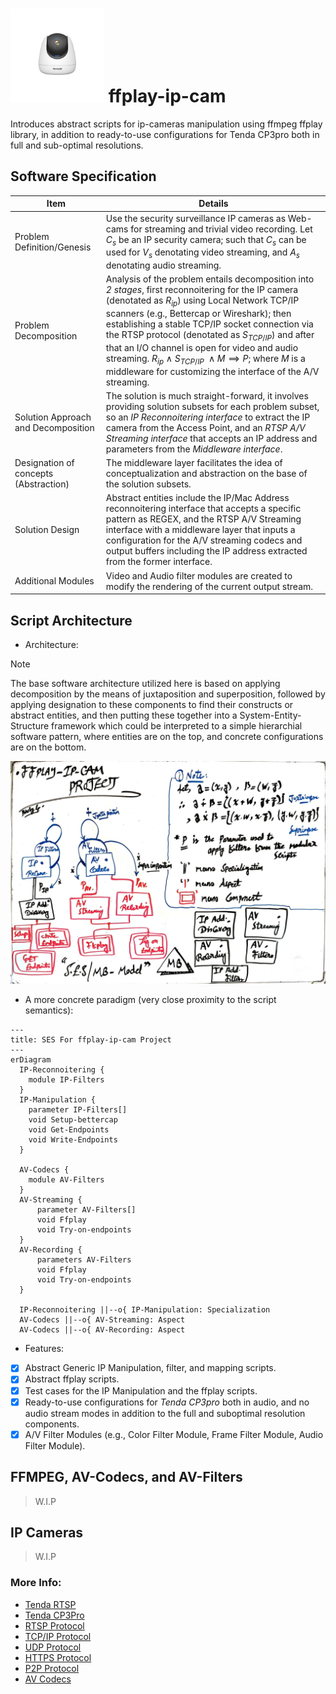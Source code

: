 # <img src="https://github.com/Electrostat-Lab/ffplay-ip-cam/blob/master/.assets/ip-cam.png" width=150 height=150/> ffplay-ip-cam

Introduces abstract scripts for ip-cameras manipulation using ffmpeg ffplay library, in addition to ready-to-use configurations for Tenda CP3pro both in full and sub-optimal resolutions.

## Software Specification
| Item |  Details |
|------|----------|
| Problem Definition/Genesis | Use the security surveillance IP cameras as Web-cams for streaming and trivial video recording. Let $C_s$ be an IP security camera; such that $C_s$ can be used for $V_s$ denotating video streaming, and $A_s$ denotating audio streaming. |
| Problem Decomposition | Analysis of the problem entails decomposition into _2 stages_, first reconnoitering for the IP camera (denotated as $R_{ip}$) using Local Network TCP/IP scanners (e.g., Bettercap or Wireshark); then establishing a stable TCP/IP socket connection via the RTSP protocol (denotated as $S_{TCP/IP}$) and after that an I/O channel is open for video and audio streaming. $R_{ip}\ \land\ S_{TCP/IP}\ \land M \implies P$; where $M$ is a middleware for customizing the interface of the A/V streaming. |
| Solution Approach and Decomposition | The solution is much straight-forward, it involves providing solution subsets for each problem subset, so an _IP Reconnoitering interface_ to extract the IP camera from the Access Point, and an _RTSP A/V Streaming interface_ that accepts an IP address and parameters from the _Middleware interface_. |
| Designation of concepts (Abstraction) | The middleware layer facilitates the idea of conceptualization and abstraction on the base of the solution subsets. |
| Solution Design | Abstract entities include the IP/Mac Address reconnoitering interface that accepts a specific pattern as REGEX, and the RTSP A/V Streaming interface with a middleware layer that inputs a configuration for the A/V streaming codecs and output buffers including the IP address extracted from the former interface.  |
| Additional Modules | Video and Audio filter modules are created to modify the rendering of the current output stream. |

## Script Architecture 
* Architecture:
> [!NOTE] 
> The base software architecture utilized here is based on applying decomposition by the means of juxtaposition and superposition, followed by applying designation to these components to find their constructs or abstract entities, and then putting these together into a System-Entity-Structure framework which could be interpreted to a simple hierarchial software pattern, where entities are on the top, and concrete configurations are on the bottom.

<img src="https://github.com/Electrostat-Lab/ffplay-ip-cam/blob/master/.assets/SES-ffplay-ip.jpeg"/>

* A more concrete paradigm (very close proximity to the script semantics):
```mermaid
---
title: SES For ffplay-ip-cam Project
---
erDiagram
  IP-Reconnoitering {
    module IP-Filters
  }
  IP-Manipulation {
    parameter IP-Filters[]
    void Setup-bettercap
    void Get-Endpoints
    void Write-Endpoints
  }

  AV-Codecs {
    module AV-Filters
  }
  AV-Streaming {
      parameter AV-Filters[]
      void Ffplay
      void Try-on-endpoints
  }
  AV-Recording {
      parameters AV-Filters
      void Ffplay
      void Try-on-endpoints
  }
  
  IP-Reconnoitering ||--o{ IP-Manipulation: Specialization
  AV-Codecs ||--o{ AV-Streaming: Aspect
  AV-Codecs ||--o{ AV-Recording: Aspect
```

* Features:
- [x] Abstract Generic IP Manipulation, filter, and mapping scripts.
- [x] Abstract ffplay scripts.
- [x] Test cases for the IP Manipulation and the ffplay scripts.
- [x] Ready-to-use configurations for _Tenda CP3pro_ both in audio, and no audio stream modes in addition to the full and suboptimal resolution components.
- [x] A/V Filter Modules (e.g., Color Filter Module, Frame Filter Module, Audio Filter Module).

## FFMPEG, AV-Codecs, and AV-Filters
> W.I.P

## IP Cameras 
> W.I.P

### More Info:
- [Tenda RTSP](https://www.tendacn.com/faq/3692.html)
- [Tenda CP3Pro](https://www.tendacn.com/product/specification/CP3Pro.html)
- [RTSP Protocol](https://en.wikipedia.org/wiki/Real-Time_Streaming_Protocol)
- [TCP/IP Protocol](https://en.wikipedia.org/wiki/Transmission_Control_Protocol)
- [UDP Protocol](https://en.wikipedia.org/wiki/User_Datagram_Protocol)
- [HTTPS Protocol]()
- [P2P Protocol]()
- [AV Codecs]()
